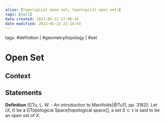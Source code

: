 ```yaml
---
alias: [topological open set, topological open sets]
tags: [null]
date created: 2023-05-22 17:00:16
date modified: 2023-05-23 22:14:03
---
```


tags: #definition | #geometry/topology | #set

# Open Set

## Context

## Statements

**Definition** ([[Tu, L. W. - An introduction to Manifolds|@Tu11, pp. 318]]). Let $(X,\tau)$ be a [[Topological Space|topological space]], a set $S\subset\tau$ is said to be an _open set_ of $X$.